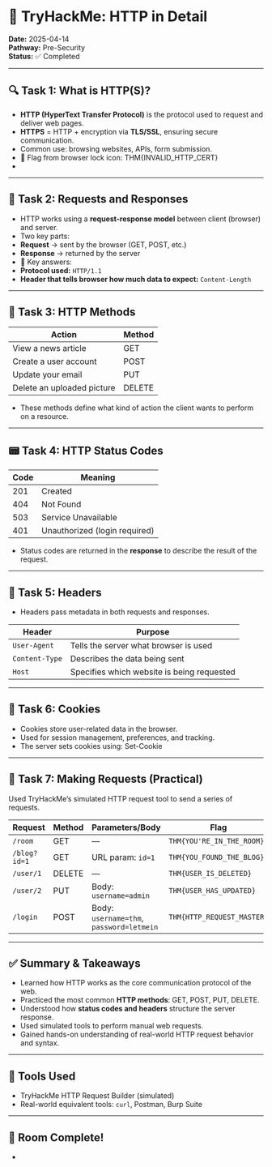 # 🧠 TryHackMe: HTTP in Detail  
**Date:** 2025-04-14  
**Pathway:** Pre-Security  
**Status:** ✅ Completed  

---

## 🔍 Task 1: What is HTTP(S)?

- **HTTP (HyperText Transfer Protocol)** is the protocol used to request and deliver web pages.
- **HTTPS** = HTTP + encryption via **TLS/SSL**, ensuring secure communication.
- Common use: browsing websites, APIs, form submission.
- 🔐 Flag from browser lock icon:  THM{INVALID_HTTP_CERT}
- 
---

## 🔁 Task 2: Requests and Responses

- HTTP works using a **request-response model** between client (browser) and server.
- Two key parts:
- **Request** → sent by the browser (GET, POST, etc.)
- **Response** → returned by the server
- 📌 Key answers:
- **Protocol used:** `HTTP/1.1`
- **Header that tells browser how much data to expect:** `Content-Length`

---

## 🧰 Task 3: HTTP Methods

| Action                        | Method |
|-------------------------------|--------|
| View a news article           | GET    |
| Create a user account         | POST   |
| Update your email             | PUT    |
| Delete an uploaded picture    | DELETE |

- These methods define what kind of action the client wants to perform on a resource.

---

## 📟 Task 4: HTTP Status Codes

| Code | Meaning               |
|------|------------------------|
| 201  | Created                |
| 404  | Not Found              |
| 503  | Service Unavailable    |
| 401  | Unauthorized (login required) |

- Status codes are returned in the **response** to describe the result of the request.

---

## 🧾 Task 5: Headers

- Headers pass metadata in both requests and responses.

| Header         | Purpose                               |
|----------------|----------------------------------------|
| `User-Agent`   | Tells the server what browser is used  |
| `Content-Type` | Describes the data being sent          |
| `Host`         | Specifies which website is being requested |

---

## 🍪 Task 6: Cookies

- Cookies store user-related data in the browser.
- Used for session management, preferences, and tracking.
- The server sets cookies using: Set-Cookie

---

## 🧪 Task 7: Making Requests (Practical)

Used TryHackMe’s simulated HTTP request tool to send a series of requests.

| Request                                  | Method | Parameters/Body                        | Flag                        |
|------------------------------------------|--------|-----------------------------------------|-----------------------------|
| `/room`                                  | GET    | —                                       | `THM{YOU'RE_IN_THE_ROOM}`   |
| `/blog?id=1`                             | GET    | URL param: `id=1`                       | `THM{YOU_FOUND_THE_BLOG}`   |
| `/user/1`                                | DELETE | —                                       | `THM{USER_IS_DELETED}`      |
| `/user/2`                                | PUT    | Body: `username=admin`                  | `THM{USER_HAS_UPDATED}`     |
| `/login`                                 | POST   | Body: `username=thm`, `password=letmein`| `THM{HTTP_REQUEST_MASTER}`  |

---

## ✅ Summary & Takeaways

- Learned how HTTP works as the core communication protocol of the web.
- Practiced the most common **HTTP methods**: GET, POST, PUT, DELETE.
- Understood how **status codes and headers** structure the server response.
- Used simulated tools to perform manual web requests.
- Gained hands-on understanding of real-world HTTP request behavior and syntax.

---

## 📎 Tools Used

- TryHackMe HTTP Request Builder (simulated)
- Real-world equivalent tools: `curl`, Postman, Burp Suite

---

## 🚀 Room Complete!



- 
